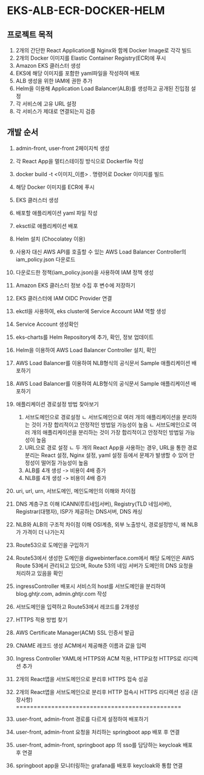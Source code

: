 # EKS-ALB-ECR-DOCKER-HELM

## 프로젝트 목적
1. 2개의 간단한 React Application를 Nginx와 함께 Docker Image로 각각 빌드
2. 2개의 Docker 이미지를 Elastic Container Registry(ECR)에 푸시
3. Amazon EKS 클러스터 생성
4. EKS에 해당 이미지를 포함한 yaml파일을 작성하여 배포
5. ALB 생성을 위한 IAM에 권한 추가
6. Helm을 이용해 Application Load Balancer(ALB)를 생성하고 공개된 진입점 설정
7. 각 서비스에 고유 URL 설정
8. 각 서비스가 제대로 연결되는지 검증


## 개발 순서
1. admin-front, user-front 2페이지씩 생성
2. 각 React App을 멀티스테이징 방식으로 Dockerfile 작성
3. docker build -t <이미지_이름> . 명령어로 Docker 이미지를 빌드
4. 해당 Docker 이미지를 ECR에 푸시

5. EKS 클러스터 생성
6. 배포할 애플리케이션 yaml 파일 작성
7. eksctl로 애플리케이션 배포

8. Helm 설치 (Chocolatey 이용)
9. 사용자 대신 AWS API를 호출할 수 있는 AWS Load Balancer Controller의 iam_policy.json 다운로드
10. 다운로드한 정책(iam_policy.json)을 사용하여 IAM 정책 생성
11. Amazon EKS 클러스터 정보 수집 후 변수에 저장하기
12. EKS 클러스터에 IAM OIDC Provider 연결
13. ekctl을 사용하여, eks cluster에 Service Account IAM 역할 생성
14. Service Account 생성확인
15. eks-charts를 Helm Repository에 추가, 확인, 정보 업데이트
16. Helm을 이용하여 AWS Load Balancer Controller 설치, 확인

17. AWS Load Balancer를 이용하여 NLB형식의 공식문서 Sample 애플리케이션 배포하기
18. AWS Load Balancer를 이용하여 ALB형식의 공식문서 Sample 애플리케이션 배포하기
19. 애플리케이션 경로설정 방법 찾아보기
    1. 서브도메인으로 경로설정 
        ㄴ 서브도메인으로 여러 개의 애플리케이션을 분리하는 것이 가장 합리적이고 안정적인 방법일 가능성이 높음
        ㄴ 서브도메인으로 여러 개의 애플리케이션을 분리하는 것이 가장 합리적이고 안정적인 방법일 가능성이 높음
    2. URL으로 경로 설정
        ㄴ 두 개의 React App을 사용하는 경우, URL을 통한 경로 분리는 React 설정, Nginx 설정, yaml 설정 등에서 문제가 발생할 수 있어 안정성이 떨어질 가능성이 높음
    3. ALB를 4개 생성 -> 비용이 4배 증가
    4. NLB를 4개 생성 -> 비용이 4배 증가
20. uri, url, urn, 서브도메인, 메인도메인의 이해와 차이점
21. DNS 계층구조 이해 ICANN(루트네임서버), Registry(TLD 네임서버), Registrar(대행자), ISP가 제공하는 DNS서버, DNS 캐싱
22. NLB와 ALB의 구조적 차이점 이해 OSI계층, 외부 노출방식, 경로설정방식, 왜 NLB가 가격이 더 나가는지
23. Route53으로 도메인을 구입하기
24. Route53에서 생성한 도메인을 digwebinterface.com에서 해당 도메인은 AWS Route 53에서 관리되고 있으며, Route 53의 네임 서버가 도메인의 DNS 요청을 처리하고 있음을 확인
25. ingressController 배포시 서비스의 host를 서브도메인을 분리하여 blog.ghtjr.com, admin.ghtjr.com 작성
26. 서브도메인을 입력하고 Route53에서 레코드를 2개생성
27. HTTPS 적용 방법 찾기
28. AWS Certificate Manager(ACM) SSL 인증서 발급
29. CNAME 레코드 생성 ACM에서 제공해준 이름과 값을 입력
30. Ingress Controller YAML에 HTTPS와 ACM 적용, HTTP요청 HTTPS로 리디렉션 추가
31. 2개의 React앱을 서브도메인으로 분리후 HTTPS 접속 성공
32. 2개의 React앱을 서브도메인으로 분리후 HTTP 접속시 HTTPS 리디렉션 성공 (권장사항)
===============================================














19. user-front, admin-front 경로를 다르게 설정하여 배포하기
20. user-front, admin-front 요청을 처리하는 springboot app 배포 후 연결
21. user-front, admin-front, springboot app 의 sso를 담당하는 keycloak 배포 후 연결
22. springboot app을 모니터링하는 grafana를 배포후 keycloak와 통합 연결

